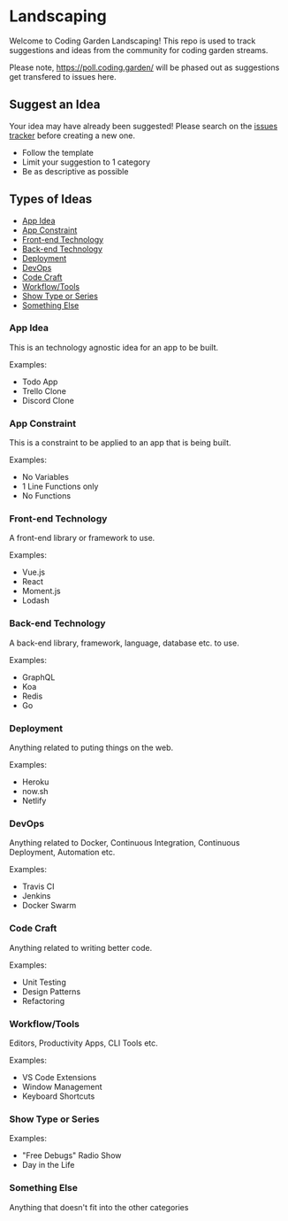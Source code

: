 # Landscaping

Welcome to Coding Garden Landscaping! This repo is used to track suggestions and ideas from the community for coding garden streams.

Please note, https://poll.coding.garden/ will be phased out as suggestions get transfered to issues here.

## Suggest an Idea

Your idea may have already been suggested! Please search on the [issues tracker](https://github.com/CodingGarden/landscaping/issues) before creating a new one.

* Follow the template
* Limit your suggestion to 1 category
* Be as descriptive as possible

## Types of Ideas

* [App Idea](#app-idea)
* [App Constraint](#app-constraint)
* [Front-end Technology](#front-end-technology)
* [Back-end Technology](#back-end-technology)
* [Deployment](#deployment)
* [DevOps](#devops)
* [Code Craft](#code-craft)
* [Workflow/Tools](#workflow-tools)
* [Show Type or Series](#show-type-or-series)
* [Something Else](#something-else)

### App Idea

This is an technology agnostic idea for an app to be built.

Examples:

* Todo App
* Trello Clone
* Discord Clone

### App Constraint

This is a constraint to be applied to an app that is being built.

Examples:

* No Variables
* 1 Line Functions only
* No Functions

### Front-end Technology

A front-end library or framework to use.

Examples:

* Vue.js
* React
* Moment.js
* Lodash

### Back-end Technology

A back-end library, framework, language, database etc. to use.

Examples:

* GraphQL
* Koa
* Redis
* Go

### Deployment

Anything related to puting things on the web.

Examples:

* Heroku
* now.sh
* Netlify

### DevOps

Anything related to Docker, Continuous Integration, Continuous Deployment, Automation etc.

Examples:

* Travis CI
* Jenkins
* Docker Swarm

### Code Craft

Anything related to writing better code.

Examples:

* Unit Testing
* Design Patterns
* Refactoring

### Workflow/Tools

Editors, Productivity Apps, CLI Tools etc.

Examples:

* VS Code Extensions
* Window Management
* Keyboard Shortcuts

### Show Type or Series

Examples:

* "Free Debugs" Radio Show
* Day in the Life

### Something Else

Anything that doesn't fit into the other categories

